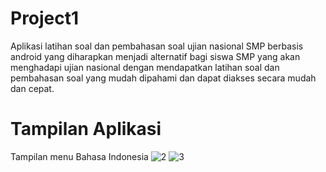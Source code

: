 # Project1
Aplikasi latihan soal dan pembahasan soal ujian nasional SMP berbasis android yang diharapkan menjadi alternatif bagi siswa SMP yang akan menghadapi ujian nasional dengan mendapatkan latihan soal dan pembahasan soal yang mudah dipahami dan dapat diakses secara mudah dan cepat.

# Tampilan Aplikasi
Tampilan menu Bahasa Indonesia
![2](https://user-images.githubusercontent.com/68157923/102492976-0bff6300-40a5-11eb-80fe-b6ca6a4d8f7c.png) 
![3](https://user-images.githubusercontent.com/68157923/102494908-fccde480-40a7-11eb-9d70-f03ab90c84c4.png)
